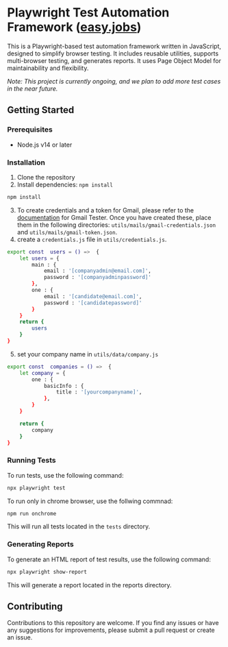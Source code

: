 # Playwright Test Automation Framework ([easy.jobs](https://app.easy.jobs))
This is a Playwright-based test automation framework written in JavaScript, designed to simplify browser testing. It includes reusable utilities, supports multi-browser testing, and generates reports. It uses Page Object Model for maintainability and flexibility.

_Note: This project is currently ongoing, and we plan to add more test cases in the near future._

## Getting Started

### Prerequisites
- Node.js v14 or later

### Installation
1. Clone the repository
2. Install dependencies: `npm install`
```sh
npm install
```
3. To create credentials and a token for Gmail, please refer to the [documentation](https://www.npmjs.com/package/gmail-tester) for Gmail Tester. Once you have created these, place them in the following directories: `utils/mails/gmail-credentials.json` and `utils/mails/gmail-token.json`.
4. create a `credentials.js` file in `utils/credentials.js`.
```sh
export const  users = () =>  {
    let users = {
        main : {
            email : '[companyadmin@email.com]',
            password : '[companyadminpassword]'
        },
        one : {
            email : '[candidate@email.com]',
            password : '[candidatepassword]'
        }
    }
    return {
        users
    }
}
```
5. set your company name in `utils/data/company.js`
```sh
export const  companies = () =>  {
    let company = {
        one : {
            basicInfo : {
                title : '[yourcompanyname]',
            },
        }
    }

    return {
        company
    }
}
```

### Running Tests
To run tests, use the following command:
```sh
npx playwright test
```
To run only in chrome browser, use the follwing commnad:
```sh
npm run onchrome  
```
This will run all tests located in the `tests` directory.

### Generating Reports
To generate an HTML report of test results, use the following command:
```sh
npx playwright show-report
```
This will generate a report located in the reports directory.

## Contributing
Contributions to this repository are welcome. If you find any issues or have any suggestions for improvements, please submit a pull request or create an issue.

